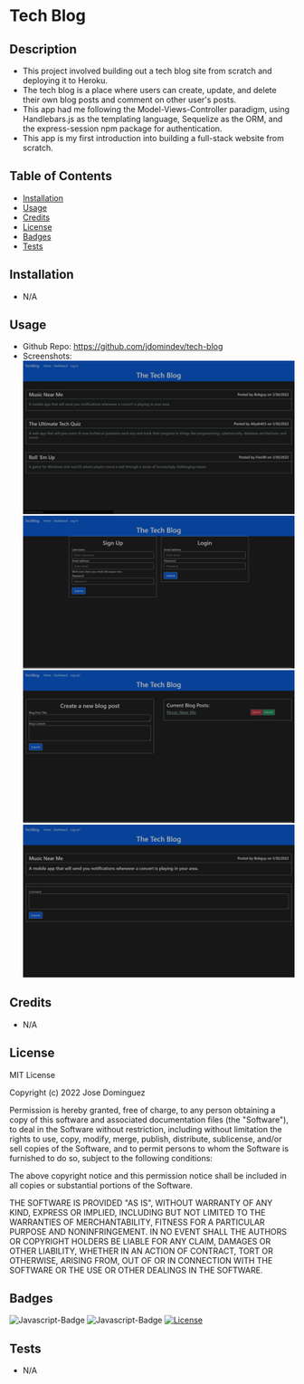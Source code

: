 # Tech Blog
## Description
- This project involved building out a tech blog site from scratch and deploying it to Heroku.
- The tech blog is a place where users can create, update, and delete their own blog posts and comment on other user's posts.
- This app had me following the Model-Views-Controller paradigm, using Handlebars.js as the templating language, Sequelize as the ORM, and the express-session npm package for authentication.
- This app is my first introduction into building a full-stack website from scratch.
## Table of Contents
- [Installation](#installation)
- [Usage](#usage)
- [Credits](#credits)
- [License](#license)
- [Badges](#badges)
- [Tests](#tests)
## Installation
- N/A
## Usage
- Github Repo: https://github.com/jdomindev/tech-blog
- Screenshots:
    ![Home](./images/tech-blog-home.png)
    ![Login](./images/tech-blog-login.png)
    ![Dashboard](./images/tech-blog-dashboard.png)
    ![Post](./images/tech-blog-post.png)
## Credits
- N/A
## License
MIT License

Copyright (c) 2022 Jose Dominguez

Permission is hereby granted, free of charge, to any person obtaining a copy of this software and associated documentation files (the "Software"), to deal in the Software without restriction, including without limitation the rights to use, copy, modify, merge, publish, distribute, sublicense, and/or sell copies of the Software, and to permit persons to whom the Software is furnished to do so, subject to the following conditions:

The above copyright notice and this permission notice shall be included in all copies or substantial portions of the Software.

THE SOFTWARE IS PROVIDED "AS IS", WITHOUT WARRANTY OF ANY KIND, EXPRESS OR IMPLIED, INCLUDING BUT NOT LIMITED TO THE WARRANTIES OF MERCHANTABILITY, FITNESS FOR A PARTICULAR PURPOSE AND NONINFRINGEMENT. IN NO EVENT SHALL THE AUTHORS OR COPYRIGHT HOLDERS BE LIABLE FOR ANY CLAIM, DAMAGES OR OTHER LIABILITY, WHETHER IN AN ACTION OF CONTRACT, TORT OR OTHERWISE, ARISING FROM, OUT OF OR IN CONNECTION WITH THE SOFTWARE OR THE USE OR OTHER DEALINGS IN THE SOFTWARE.
## Badges
![Javascript-Badge](https://img.shields.io/badge/Code-Javascript-yellow)
![Javascript-Badge](https://img.shields.io/badge/Code-Node.js-green)
[![License](https://img.shields.io/badge/License-MIT-lightgrey.svg)](https://opensource.org/licenses/MIT)
## Tests
- N/A